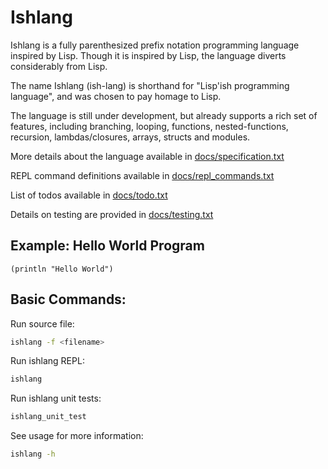 # Ishlang
Ishlang is a fully parenthesized prefix notation programming language inspired by Lisp. Though it is inspired by Lisp, the language diverts considerably from Lisp.

The name Ishlang (ish-lang) is shorthand for "Lisp'ish programming language", and was chosen to pay homage to Lisp.

The language is still under development, but already supports a rich set of features, including branching, looping, functions, nested-functions, recursion, lambdas/closures, arrays, structs and modules.

More details about the language available in [docs/specification.txt](docs/specification.txt)

REPL command definitions available in [docs/repl_commands.txt](docs/repl_commands.txt)

List of todos available in [docs/todo.txt](docs/todo.txt)

Details on testing are provided in [docs/testing.txt](docs/testing.txt)

## Example: Hello World Program
```
(println "Hello World")
```

## Basic Commands:
Run source file:
```bash
ishlang -f <filename>
```

Run ishlang REPL:
```bash
ishlang
```

Run ishlang unit tests:
```bash
ishlang_unit_test
```

See usage for more information:
```bash
ishlang -h
```
